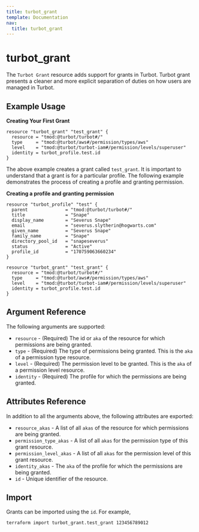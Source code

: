 ```yaml
---
title: turbot_grant
template: Documentation
nav:
  title: turbot_grant
---
```


# turbot_grant

The `Turbot Grant` resource adds support for grants in Turbot. Turbot grant presents a cleaner and more explicit separation of duties on how users are managed in Turbot.

## Example Usage

**Creating Your First Grant**

```hcl
resource "turbot_grant" "test_grant" {
  resource = "tmod:@turbot/turbot#/"
  type     = "tmod:@turbot/aws#/permission/types/aws"
  level    = "tmod:@turbot/turbot-iam#/permission/levels/superuser"
  identity = turbot_profile.test.id
}
```
The above example creates a grant called `test_grant`. It is important to understand that a grant is for a particular profile. The following example demonstrates the process of creating a profile and granting permission.

**Creating a profile and granting permission**

```hcl
resource "turbot_profile" "test" {
  parent              = "tmod:@turbot/turbot#/"
  title               = "Snape"
  display_name        = "Severus Snape"
  email               = "severus.slytherin@hogwarts.com"
  given_name          = "Severus Snape"
  family_name         = "Snape"
  directory_pool_id   = "snapeseverus"
  status              = "Active"
  profile_id          = "170759063660234"
}

resource "turbot_grant" "test_grant" {
  resource = "tmod:@turbot/turbot#/"
  type     = "tmod:@turbot/aws#/permission/types/aws"
  level    = "tmod:@turbot/turbot-iam#/permission/levels/superuser"
  identity = turbot_profile.test.id
}
```

## Argument Reference

The following arguments are supported:

- `resource` - (Required) The id or `aka` of the resource for which permissions are being granted.
- `type` - (Required) The type of permissions being granted. This is the `aka` of a permission type resource.
- `level` - (Required) The permission level to be granted. This is the `aka` of a permission level resource.
- `identity` - (Required) The profile for which the permissions are being granted.

## Attributes Reference

In addition to all the arguments above, the following attributes are exported:

- `resource_akas` - A list of all `akas` of the resource for which permissions are being granted.
- `permission_type_akas` - A list of all `akas` for the permission type of this grant resource.
- `permission_level_akas` - A list of all `akas` for the permission level of this grant resource.
- `identity_akas` - The `aka` of the profile for which the permissions are being granted.
- `id` - Unique identifier of the resource.

## Import

Grants can be imported using the `id`. For example,

```
terraform import turbot_grant.test_grant 123456789012
```
